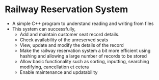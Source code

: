 # Railway Reservation System
- A simple C++ program to understand reading and writing from files
- This system can successfully,
    - Add and maintain customer seat record details.
    - Check availability of the unreserved seats
    - View, update and modify the details of the record
    - Make the railway reservation system a bit more efficient using hashing and allowing a large number of records to be stored
    - Allow basic functionality such as sorting, inputting, searching modifying, cancellation et cetera
    - Enable maintenance and updatability
